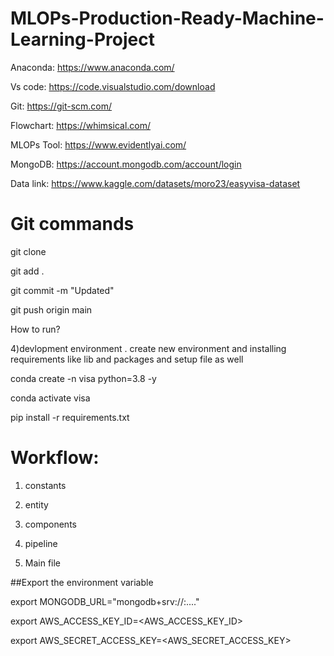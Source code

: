 # MLOPs-Production-Ready-Machine-Learning-Project


Anaconda: https://www.anaconda.com/

Vs code: https://code.visualstudio.com/download

Git: https://git-scm.com/

Flowchart: https://whimsical.com/

MLOPs Tool: https://www.evidentlyai.com/

MongoDB: https://account.mongodb.com/account/login

Data link: https://www.kaggle.com/datasets/moro23/easyvisa-dataset


# Git commands

git clone 

git add .

git commit -m "Updated"

git push origin main



How to run?

4)devlopment environment
. create new environment and installing requirements like lib and packages and setup file as well 

conda create -n visa python=3.8 -y

conda activate visa

pip install -r requirements.txt



# Workflow:

1. constants

2. entity

3. components

4. pipeline

5. Main file


##Export the environment variable

export MONGODB_URL="mongodb+srv://<username>:<password>...."

export AWS_ACCESS_KEY_ID=<AWS_ACCESS_KEY_ID>

export AWS_SECRET_ACCESS_KEY=<AWS_SECRET_ACCESS_KEY>
